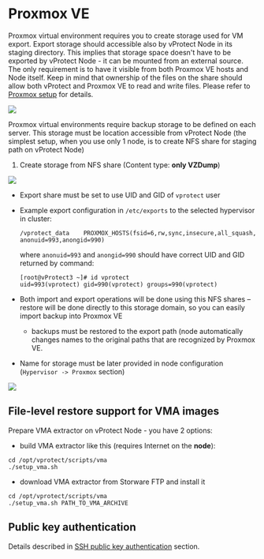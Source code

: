# Proxmox VE

Proxmox virtual environment requires you to create storage used for VM export. Export storage should accessible also by vProtect Node in its staging directory. This implies that storage space doesn't have to be exported by vProtect Node - it can be mounted from an external source. The only requirement is to have it visible from both Proxmox VE hosts and Node itself. Keep in mind that ownership of the files on the share should allow both vProtect and Proxmox VE to read and write files. Please refer to [Proxmox setup](proxmox-ve.md) for details.

![](https://github.com/backupmonster/storware-vprotect-manual/tree/c9a6294d49d3ab81c8d75f5a4754c24e70af398a/.gitbook/assets/dell-emc-vprotect_proxmox-export-storage.png)

Proxmox virtual environments require backup storage to be defined on each server. This storage must be location accessible from vProtect Node \(the simplest setup, when you use only 1 node, is to create NFS share for staging path on vProtect Node\)

1. Create storage from NFS share \(Content type: **only VZDump**\)

![](https://github.com/backupmonster/storware-vprotect-manual/tree/c9a6294d49d3ab81c8d75f5a4754c24e70af398a/.gitbook/assets/setup_proxmox-editstorage.png)

* Export share must be set to use UID and GID of `vprotect` user
* Example export configuration in `/etc/exports` to the selected hypervisor in cluster:

  ```text
  /vprotect_data    PROXMOX_HOSTS(fsid=6,rw,sync,insecure,all_squash,
  anonuid=993,anongid=990)
  ```

  where `anonuid=993` and `anongid=990` should have correct UID and GID returned by command:

  ```text
  [root@vProtect3 ~]# id vprotect
  uid=993(vprotect) gid=990(vprotect) groups=990(vprotect)
  ```

* Both import and export operations will be done using this NFS shares – restore will be done directly to this storage domain, so you can easily import backup into Proxmox VE
  * backups must be restored to the export path \(node automatically changes names to the original paths that are recognized by Proxmox VE.
* Name for storage must be later provided in node configuration \(`Hypervisor -> Proxmox` section\)

![](https://github.com/backupmonster/storware-vprotect-manual/tree/c9a6294d49d3ab81c8d75f5a4754c24e70af398a/.gitbook/assets/setup_proxmox-storagelist.png)

## File-level restore support for VMA images

Prepare VMA extractor on vProtect Node - you have 2 options:

* build VMA extractor like this \(requires Internet on the **node**\):

```text
cd /opt/vprotect/scripts/vma
./setup_vma.sh
```

* download VMA extractor from Storware FTP and install it

```text
cd /opt/vprotect/scripts/vma
./setup_vma.sh PATH_TO_VMA_ARCHIVE
```

## Public key authentication

Details described in [SSH public key authentication](../../common-tasks/ssh-public-key-authentication.md) section.

